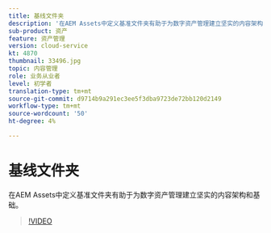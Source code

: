 ```yaml
---
title: 基线文件夹
description: '在AEM Assets中定义基准文件夹有助于为数字资产管理建立坚实的内容架构和基础。 '
sub-product: 资产
feature: 资产管理
version: cloud-service
kt: 4870
thumbnail: 33496.jpg
topic: 内容管理
role: 业务从业者
level: 初学者
translation-type: tm+mt
source-git-commit: d9714b9a291ec3ee5f3dba9723de72bb120d2149
workflow-type: tm+mt
source-wordcount: '50'
ht-degree: 4%

---
```



# 基线文件夹

在AEM Assets中定义基准文件夹有助于为数字资产管理建立坚实的内容架构和基础。

>[!VIDEO](https://video.tv.adobe.com/v/33496/?quality=12&learn=on&hidetitle=true)
